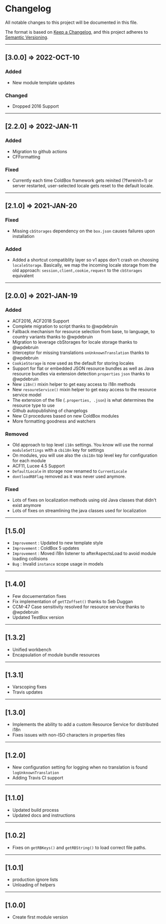# Changelog

All notable changes to this project will be documented in this file.

The format is based on [Keep a Changelog](https://keepachangelog.com/en/1.0.0/),
and this project adheres to [Semantic Versioning](https://semver.org/spec/v2.0.0.html).

----

## [3.0.0] => 2022-OCT-10

### Added

* New module template updates

### Changed

* Dropped 2016 Support

----

## [2.2.0] => 2022-JAN-11

### Added

* Migration to github actions
* CFFormatting

### Fixed

* Currently each time ColdBox framework gets reinited (?fwreinit=1) or server restarted, user-selected locale gets reset to the default locale.

----

## [2.1.0] => 2021-JAN-20

### Fixed

* Missing `cbStorages` dependency on the `box.json` causes failures upon installation

### Added

* Added a shortcut compatiblity layer so v1 apps don't crash on choosing `localeStorage`. Basically, we map the incoming locale storage from the old approach: `session,client,cookie,request` to the `cbStorages` equivalent

----
## [2.0.0] => 2021-JAN-19

### Added

* ACF2016, ACF2018 Support
* Complete migration to script thanks to @wpdebruin
* Fallback mechanism for resource selection from base, to language, to country variants thanks to @wpdebruin
* Migration to leverage cbStorages for locale storage thanks to @wpdebruin
* Interceptor for missing translations `onUnknownTranslation` thanks to @wpdebruin
* `CookieStorage` is now used as the default for storing locales
* Support for flat or embedded JSON resource bundles as well as Java resource bundles via extension detection `properties` `json` thanks to @wpdebruin
* New `i18n()` mixin helper to get easy access to i18n methods
* New `resoureService()` mixin helper to get easy access to the resource service model
* The extension of the file (`.properties, .json`) is what determines the resource type to use
* Github autopublishing of changelogs
* New CI procedures based on new ColdBox modules
* More formatting goodness and watchers


### Removed

* Old approach to top level `i18n` settings. You know will use the normal `moduleSettings` with a `cbi18n` key for settings
* On modules, you will use also the `cbi18n` top level key for configuration for each module
* ACF11, Lucee 4.5 Support
* `DefaultLocale` in storage now renamed to `CurrentLocale`
* `dontloadRBFlag` removed as it was never used anymore.

### Fixed

* Lots of fixes on localization methods using old Java classes that didn't exist anymore
* Lots of fixes on streamlining the java classes used for localization

----

## [1.5.0]

* `Improvement` : Updated to new template style
* `Improvement` : ColdBox 5 updates
* `Improvement` : Moved i18n listener to afterAspectsLoad to avoid module loading collisions
* `Bug` : Invalid `instance` scope usage in models

----

## [1.4.0]

* Few docuementation fixes
* Fix implementation of `getTZoffset()` thanks to Seb Duggan
* CCM-47 Case sensitivity resolved for resource service thanks to @wpdebruin
* Updated TestBox version

----

## [1.3.2]

* Unified workbench
* Encapsulation of module bundle resources

----

## [1.3.1]

* Varscoping fixes
* Travis updates

----

## [1.3.0]

* Implements the ability to add a custom Resource Service for distributed i18n
* Fixes issues with non-ISO characters in properties files

----

## [1.2.0]

* New configuration setting for logging when no translation is found `logUnknownTranslation`
* Adding Travis CI support

----

## [1.1.0]

* Updated build process
* Updated docs and instructions

----

## [1.0.2]

* Fixes on `getRBKeys()` and `getRBString()` to load correct file paths.

----

## [1.0.1]

* production ignore lists
* Unloading of helpers

----

## [1.0.0]

* Create first module version
